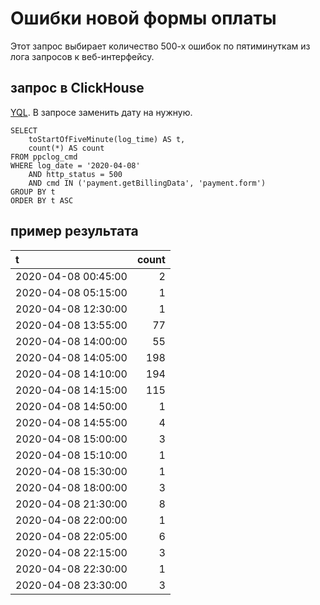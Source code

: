 # Ошибки новой формы оплаты
Этот запрос выбирает количество 500-х ошибок по пятиминуткам из лога запросов к веб-интерфейсу.

## запрос в ClickHouse
[YQL](https://yql.yandex-team.ru/Operations/XuuIO1PzVN01fonid5PspuCuxHtXLP2vp9qgHVidr_0=).
В запросе заменить дату на нужную.
```yql
SELECT
    toStartOfFiveMinute(log_time) AS t,
    count(*) AS count
FROM ppclog_cmd
WHERE log_date = '2020-04-08'
    AND http_status = 500
    AND cmd IN ('payment.getBillingData', 'payment.form')
GROUP BY t
ORDER BY t ASC
```

## пример результата
t | count
:--- | ---:
2020-04-08 00:45:00 |   2
2020-04-08 05:15:00 |   1
2020-04-08 12:30:00 |   1
2020-04-08 13:55:00 |  77
2020-04-08 14:00:00 |  55
2020-04-08 14:05:00 | 198
2020-04-08 14:10:00 | 194
2020-04-08 14:15:00 | 115
2020-04-08 14:50:00 |   1
2020-04-08 14:55:00 |   4
2020-04-08 15:00:00 |   3
2020-04-08 15:10:00 |   1
2020-04-08 15:30:00 |   1
2020-04-08 18:00:00 |   3
2020-04-08 21:30:00 |   8
2020-04-08 22:00:00 |   1
2020-04-08 22:05:00 |   6
2020-04-08 22:15:00 |   3
2020-04-08 22:30:00 |   1
2020-04-08 23:30:00 |   3
